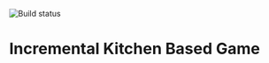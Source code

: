 ![Build status](https://travis-ci.com/lilith645/IncrementalGame.svg?branch=master)
# Incremental Kitchen Based Game
